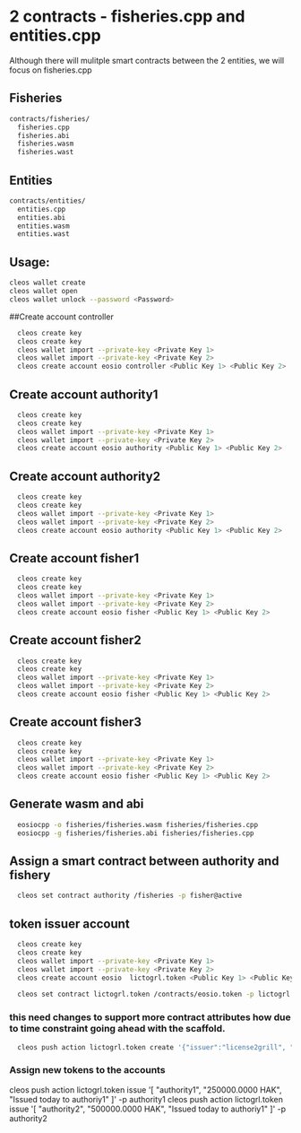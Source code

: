 

# 2 contracts - fisheries.cpp and entities.cpp 

Although there will mulitple smart contracts between the 2 entities, we will focus on fisheries.cpp

## Fisheries
```bash
contracts/fisheries/
  fisheries.cpp
  fisheries.abi
  fisheries.wasm
  fisheries.wast
```

## Entities
```bash
contracts/entities/
  entities.cpp
  entities.abi
  entities.wasm
  entities.wast
```  
  
## Usage:
```bash  
cleos wallet create
cleos wallet open
cleos wallet unlock --password <Password>
```

##Create account controller
```bash
  cleos create key
  cleos create key
  cleos wallet import --private-key <Private Key 1>
  cleos wallet import --private-key <Private Key 2>
  cleos create account eosio controller <Public Key 1> <Public Key 2>
```


## Create account authority1
```bash
  cleos create key
  cleos create key
  cleos wallet import --private-key <Private Key 1>
  cleos wallet import --private-key <Private Key 2>
  cleos create account eosio authority <Public Key 1> <Public Key 2>
```

## Create account authority2
```bash
  cleos create key
  cleos create key
  cleos wallet import --private-key <Private Key 1>
  cleos wallet import --private-key <Private Key 2>
  cleos create account eosio authority <Public Key 1> <Public Key 2>
```


## Create account fisher1
```bash
  cleos create key
  cleos create key
  cleos wallet import --private-key <Private Key 1>
  cleos wallet import --private-key <Private Key 2>
  cleos create account eosio fisher <Public Key 1> <Public Key 2>
```


## Create account fisher2
```bash
  cleos create key
  cleos create key
  cleos wallet import --private-key <Private Key 1>
  cleos wallet import --private-key <Private Key 2>
  cleos create account eosio fisher <Public Key 1> <Public Key 2>
```


## Create account fisher3
```bash
  cleos create key
  cleos create key
  cleos wallet import --private-key <Private Key 1>
  cleos wallet import --private-key <Private Key 2>
  cleos create account eosio fisher <Public Key 1> <Public Key 2>
```

## Generate wasm and abi
```bash
  eosiocpp -o fisheries/fisheries.wasm fisheries/fisheries.cpp
  eosiocpp -g fisheries/fisheries.abi fisheries/fisheries.cpp
```

## Assign a smart contract between authority and fishery
```bash
  cleos set contract authority /fisheries -p fisher@active
```  


## token issuer account
```bash
  cleos create key
  cleos create key
  cleos wallet import --private-key <Private Key 1>
  cleos wallet import --private-key <Private Key 2>
  cleos create account eosio  lictogrl.token <Public Key 1> <Public Key 2>
  
  cleos set contract lictogrl.token /contracts/eosio.token -p lictogrl.token
```

### this need changes to support more contract attributes how due to time constraint going ahead with the scaffold.
```bash
  cleos push action lictogrl.token create '{"issuer":"license2grill", "maximum_supply":"500000000.0000 HAK"}' -p eosio.token@active
```

### Assign new tokens to the accounts
  cleos push action lictogrl.token issue '[ "authority1", "250000.0000 HAK", "Issued today to authoriy1" ]' -p authority1
  cleos push action lictogrl.token issue '[ "authority2", "500000.0000 HAK", "Issued today to authoriy1" ]' -p authority2

